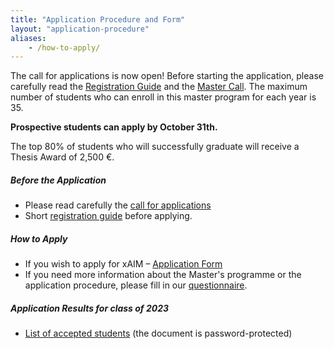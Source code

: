 ```yaml
---
title: "Application Procedure and Form"
layout: "application-procedure"
aliases:
    - /how-to-apply/
---
```


The call for applications is now open! Before starting the application, please carefully read the [Registration Guide](/how-to-apply/registration-guide) and the [Master Call](/how-to-apply/call-for-applications). The maximum number of students who can enroll in this master program for each year is 35.

**Prospective students can apply by October 31th.**

The top 80% of students who will successfully graduate will receive a Thesis Award of 2,500 €.

##### Before the Application
- Please read carefully the [call for applications](/how-to-apply/call-for-applications)
- Short [registration guide](/how-to-apply/registration-guide) before applying.

##### How to Apply  
- If you wish to apply for xAIM – [Application Form](https://studentionline.unipv.it/esse3/Home.do;jsessionid=F90A62F1279E9D8D424554A14B5CCC9B.esse3-unipv-prod-02?cod_lingua=eng)
- If you need more information about the Master's programme or the application procedure, please fill in our [questionnaire](/how-to-apply/questionnaire).

##### Application Results for class of 2023

- [List of accepted students](http://file.biolab.si/xaim/2023-xAIM-selected-students.pdf) (the document is password-protected)
